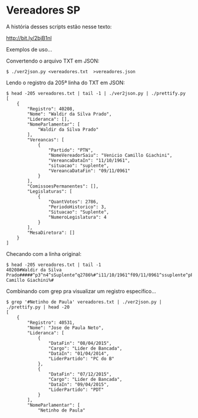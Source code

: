 # Vereadores SP

A história desses scripts estão nesse texto:

http://bit.ly/2bjB1nl

Exemplos de uso...

Convertendo o arquivo TXT em JSON:
```
$ ./ver2json.py <vereadores.txt  >vereadores.json
```

Lendo o registro da 205ª linha do TXT em JSON:
```
$ head -205 vereadores.txt | tail -1 | ./ver2json.py | ./prettify.py 
[
    {
        "Registro": 40208,
        "Nome": "Waldir da Silva Prado",
        "Lideranca": [],
        "NomeParlamentar": [
            "Waldir da Silva Prado"
        ],
        "Vereancas": [
            {
                "Partido": "PTN",
                "NomeVereadorSaiu": "Venicio Camillo Giachini",
                "VereancaDataIn": "11/10/1961",
                "situacao": "suplente",
                "VereancaDataFin": "09/11/0961"
            }
        ],
        "ComissoesPermanentes": [],
        "Legislaturas": [
            {
                "QuantVotos": 2786,
                "PeriodoHistorico": 3,
                "Situacao": "Suplente",
                "NumeroLegislatura": 4
            }
        ],
        "MesaDiretora": []
    }
]
```
Checando com a linha original:
```
$ head -205 vereadores.txt | tail -1 
40208#Waldir da Silva Prado#####^p3^n4^sSuplente^q2786%#^i11/10/1961^f09/11/0961^ssuplente^pPTN^bVenicio Camillo Giachini%#
```

Combinando com grep pra visualizar um registro específico...
```
$ grep '#Netinho de Paula' vereadores.txt | ./ver2json.py | ./prettify.py | head -20
[
    {
        "Registro": 40531,
        "Nome": "Jose de Paula Neto",
        "Lideranca": [
            {
                "DataFin": "08/04/2015",
                "Cargo": "Lider de Bancada",
                "DataIn": "01/04/2014",
                "LiderPartido": "PC do B"
            },
            {
                "DataFin": "07/12/2015",
                "Cargo": "Lider de Bancada",
                "DataIn": "09/04/2015",
                "LiderPartido": "PDT"
            }
        ],
        "NomeParlamentar": [
            "Netinho de Paula"
```
